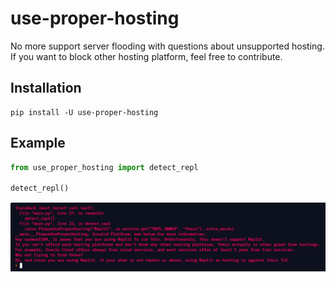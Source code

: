 # use-proper-hosting
No more support server flooding with questions about unsupported hosting.  
If you want to block other hosting platform, feel free to contribute.

## Installation
```
pip install -U use-proper-hosting
```

## Example

```py
from use_proper_hosting import detect_repl

detect_repl()
```
![](https://github.com/playground1104/use-proper-hosting/blob/master/.github/example.png?raw=true)
